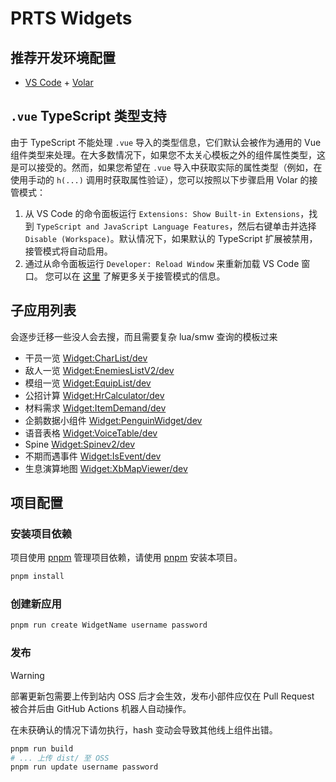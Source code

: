 # PRTS Widgets

## 推荐开发环境配置

- [VS Code](https://code.visualstudio.com/) + [Volar](https://marketplace.visualstudio.com/items?itemName=Vue.volar)

## `.vue` TypeScript 类型支持

由于 TypeScript 不能处理 `.vue`  导入的类型信息，它们默认会被作为通用的 Vue 组件类型来处理。在大多数情况下，如果您不太关心模板之外的组件属性类型，这是可以接受的。然而，如果您希望在 `.vue` 导入中获取实际的属性类型（例如，在使用手动的 `h(...)` 调用时获取属性验证），您可以按照以下步骤启用 Volar 的接管模式：

1. 从 VS Code 的命令面板运行 `Extensions: Show Built-in Extensions`，找到 `TypeScript and JavaScript Language Features`，然后右键单击并选择 `Disable (Workspace)`。默认情况下，如果默认的 TypeScript 扩展被禁用，接管模式将自动启用。
2. 通过从命令面板运行 `Developer: Reload Window` 来重新加载 VS Code 窗口。
您可以在 [这里](https://github.com/johnsoncodehk/volar/discussions/471) 了解更多关于接管模式的信息。

## 子应用列表

会逐步迁移一些没人会去搜，而且需要复杂 lua/smw 查询的模板过来

- 干员一览 [Widget:CharList/dev](https://prts.wiki/w/Widget:CharList/dev)
- 敌人一览 [Widget:EnemiesListV2/dev](https://prts.wiki/w/Widget:EnemiesListV2/dev)
- 模组一览 [Widget:EquipList/dev](https://prts.wiki/w/Widget:EquipList/dev)
- 公招计算 [Widget:HrCalculator/dev](https://prts.wiki/w/Widget:HrCalculator/dev)
- 材料需求 [Widget:ItemDemand/dev](https://prts.wiki/w/Widget:ItemDemand/dev)
- 企鹅数据小组件 [Widget:PenguinWidget/dev](https://prts.wiki/w/Widget:PenguinWidget/dev)
- 语音表格 [Widget:VoiceTable/dev](https://prts.wiki/w/Widget:VoiceTable/dev)
- Spine [Widget:Spinev2/dev](https://prts.wiki/w/Widget:Spinev2/dev)
- 不期而遇事件 [Widget:IsEvent/dev](https://prts.wiki/w/Widget:ISEvent/dev)
- 生息演算地图 [Widget:XbMapViewer/dev](https://prts.wiki/w/Widget:XbMapViewer/dev)

## 项目配置

### 安装项目依赖

项目使用 [pnpm](https://pnpm.io/) 管理项目依赖，请使用 [pnpm](https://pnpm.io/) 安装本项目。

```bash
pnpm install
```

### 创建新应用

```bash
pnpm run create WidgetName username password
```

### 发布

> [!WARNING]
> 部署更新包需要上传到站内 OSS 后才会生效，发布小部件应仅在 Pull Request 被合并后由 GitHub Actions 机器人自动操作。
>
> 在未获确认的情况下请勿执行，hash 变动会导致其他线上组件出错。

```bash
pnpm run build
# ... 上传 dist/ 至 OSS
pnpm run update username password
```
